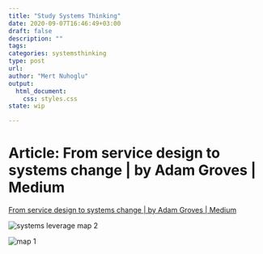 ```yaml
---
title: "Study Systems Thinking"
date: 2020-09-07T16:46:49+03:00 
draft: false
description: ""
tags:
categories: systemsthinking
type: post
url:
author: "Mert Nuhoglu"
output:
  html_document:
    css: styles.css
state: wip

---
```


# Article: From service design to systems change | by Adam Groves | Medium

[From service design to systems change | by Adam Groves | Medium](https://medium.com/@adam.d.groves/from-service-design-to-systems-change-72fa62b1714c)

![systems leverage map 2](https://miro.medium.com/max/700/1*yKWrUp13XdD0U_DCUIjuUw.jpeg)

![map 1](https://docs.google.com/drawings/d/e/2PACX-1vRKbh5bUKoHdrqxxfmC9aWGWJ2hPM_Cz5rxelIiZObR__havvzH9RQZrbtvRasz5YX8TDS-ThJvy20Q/pub?w=1613&amp;h=1079)
